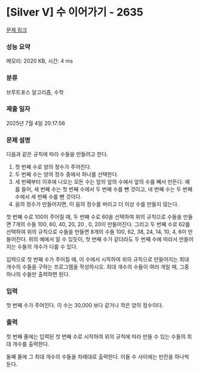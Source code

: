 # [Silver V] 수 이어가기 - 2635 

[문제 링크](https://www.acmicpc.net/problem/2635) 

### 성능 요약

메모리: 2020 KB, 시간: 4 ms

### 분류

브루트포스 알고리즘, 수학

### 제출 일자

2025년 7월 4일 20:17:56

### 문제 설명

<p>다음과 같은 규칙에 따라 수들을 만들려고 한다.</p>

<ol>
	<li>첫 번째 수로 양의 정수가 주어진다.</li>
	<li>두 번째 수는 양의 정수 중에서 하나를 선택한다.</li>
	<li>세 번째부터 이후에 나오는 모든 수는 앞의 앞의 수에서 앞의 수를 빼서 만든다. 예를 들어, 세 번째 수는 첫 번째 수에서 두 번째 수를 뺀 것이고, 네 번째 수는 두 번째 수에서 세 번째 수를 뺀 것이다.</li>
	<li>음의 정수가 만들어지면, 이 음의 정수를 버리고 더 이상 수를 만들지 않는다.</li>
</ol>

<p>첫 번째 수로 100이 주어질 때, 두 번째 수로 60을 선택하여 위의 규칙으로 수들을 만들면 7개의 수들 100, 60, 40, 20, 20 , 0, 20이 만들어진다. 그리고 두 번째 수로 62를 선택하여 위의 규칙으로 수들을 만들면 8개의 수들 100, 62, 38, 24, 14, 10, 4, 6이 만들어진다. 위의 예에서 알 수 있듯이, 첫 번째 수가 같더라도 두 번째 수에 따라서 만들어지는 수들의 개수가 다를 수 있다.</p>

<p>입력으로 첫 번째 수가 주어질 때, 이 수에서 시작하여 위의 규칙으로 만들어지는 최대 개수의 수들을 구하는 프로그램을 작성하시오. 최대 개수의 수들이 여러 개일 때, 그중 하나의 수들만 출력하면 된다.</p>

### 입력 

 <p>첫 번째 수가 주어진다. 이 수는 30,000 보다 같거나 작은 양의 정수이다.</p>

### 출력 

 <p>첫 번째 줄에는 입력된 첫 번째 수로 시작하여 위의 규칙에 따라 만들 수 있는 수들의 최대 개수를 출력한다.</p>

<p>둘째 줄에 그 최대 개수의 수들을 차례대로 출력한다. 이들 수 사이에는 빈칸을 하나씩 둔다.</p>

